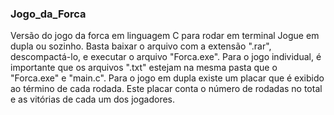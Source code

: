 ### Jogo_da_Forca
Versão do jogo da forca em linguagem C para rodar em terminal
Jogue em dupla ou sozinho. Basta baixar o arquivo com a extensão ".rar", descompactá-lo, e executar o arquivo "Forca.exe". Para o jogo individual, é importante que os arquivos ".txt" estejam na mesma pasta que o "Forca.exe" e "main.c". Para o jogo em dupla existe um placar que é exibido ao término de cada rodada. Este placar conta o número de rodadas no total e as vitórias de cada um dos jogadores.
